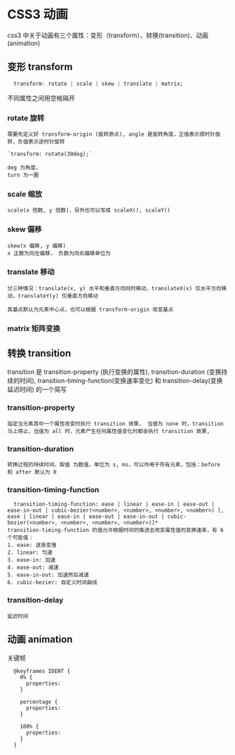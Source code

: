 # CSS3 动画

css3 中关于动画有三个属性：变形（transform）、转换(transition)、动画(animation)

## 变形 transform

  ```css
    transform: rotate | scale | skew | translate | matrix;
  ```
  不同属性之间用空格隔开

  ### rotate 旋转

    需要先定义好 transform-origin (旋转原点), angle 是旋转角度，正值表示顺时针旋转，负值表示逆时针旋转

    `transform: rotate(30deg);`

    deg 为角度，
    turn 为一圈

  ### scale 缩放
    scale(x 倍数, y 倍数)，另外也可以写成 scaleX(), scaleY()

  ### skew 偏移
    skew(x 偏移, y 偏移)
    x 正数为向左偏移， 负数为向右偏移单位为

  ### translate 移动
    分三种情况：translate(x, y) 水平和垂直方向同时移动，translateX(x) 仅水平方向移动，translateY(y) 仅垂直方向移动

    其基点默认为元素中心点，也可以根据 transform-origin 改变基点

  ### matrix 矩阵变换


## 转换 transition
  transition 是 transition-property (执行变换的属性), transition-duration (变换持续的时间), transition-timing-function(变换速率变化) 和 transition-delay(变换延迟时间) 的一个简写

  ### transition-property 
    指定当元素其中一个属性改变时执行 transition 效果， 当值为 none 时，transition 马上停止，当值为 all 时，元素产生任何属性值变化时都会执行 transition 效果,

  ### transition-duration
    转换过程的持续时间，取值 为数值，单位为 s, ms，可以作用于所有元素，包括：before 和 after 默认为 0

  ### transition-timing-function
      transition-timing-function: ease | linear | ease-in | ease-out | ease-in-out | cubic-bezier(<number>, <number>, <number>, <number>) [, ease | linear | ease-in | ease-out | ease-in-out | cubic-bezier(<number>, <number>, <number>, <number>)]*
    transition-timing-function 的值允许根据时间的推进去改变属性值的变换速率，有 6 个可能值：
    1. ease: 逐渐变慢
    2. linear: 匀速
    3. ease-in: 加速
    4. ease-out: 减速
    5. ease-in-out: 加速然后减速
    6. cubic-bezier: 自定义时间曲线

  ### transition-delay
    延迟时间


## 动画 animation

  关键帧

  ```
    @keyframes IDENT {
      0% {
        properties:
      }

      percentage {
        properties:
      }

      100% {
        properties:
      }
    }
  ```